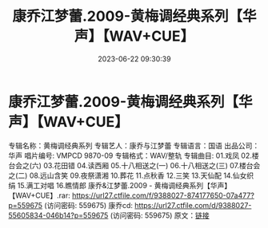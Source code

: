 ﻿---
title: 康乔江梦蕾.2009-黄梅调经典系列【华声】【WAV+CUE】
date: 2023-06-22 09:30:39
categories: WAV车载音乐、镜像
tags: 华语中文
---
# 康乔江梦蕾.2009-黄梅调经典系列【华声】【WAV+CUE】

专辑名称：黄梅调经典系列
专辑艺人：康乔与江梦蕾
专辑语言：国语
出品公司：华声
唱片编号: VMPCD 9870-09
专辑格式：WAV/整轨
专辑曲目:
01.戏凤
02.楼台会之(六)
03.花田错
04.读西厢
05.十八相送之(一)
06.十八相送之(三)
07.楼台会之(二)
08.远山含笑
09.夜祭潇湘
10.葬花
11.点秋香
12.三笑
13.天仙配
14.仙女织绢
15.满工对唱
16.瞧情郎
康乔&江梦蕾.2009 - 黄梅调经典系列【华声】【WAV+CUE】.rar: https://url27.ctfile.com/f/9388027-874177650-07a477?p=559675
(访问密码: 559675)
康乔cd: https://url27.ctfile.com/d/9388027-55605834-046b14?p=559675
(访问密码: 559675)
原文：[链接](https://blog.sina.com.cn/s/blog_1647c7e76010312g4.html)